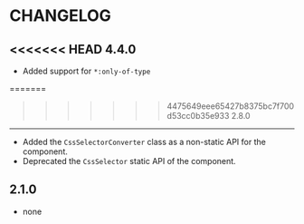 CHANGELOG
=========

<<<<<<< HEAD
4.4.0
-----

 * Added support for `*:only-of-type`

=======
>>>>>>> 4475649eee65427b8375bc7f700d53cc0b35e933
2.8.0
-----

 * Added the `CssSelectorConverter` class as a non-static API for the component.
 * Deprecated the `CssSelector` static API of the component.

2.1.0
-----

 * none

